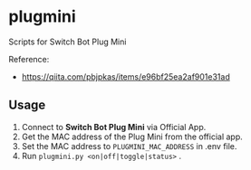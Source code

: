 # plugmini
Scripts for Switch Bot Plug Mini 

Reference:
- https://qiita.com/pbjpkas/items/e96bf25ea2af901e31ad

## Usage

1. Connect to **Switch Bot Plug Mini** via Official App.
2. Get the MAC address of the Plug Mini from the official app.
3. Set the MAC address to `PLUGMINI_MAC_ADDRESS` in .env file.
4. Run `plugmini.py <on|off|toggle|status>` .
